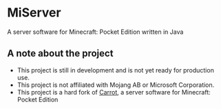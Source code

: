 # MiServer

A server software for Minecraft: Pocket Edition written in Java

## A note about the project
 - This project is still in development and is not yet ready for production use.
 - This project is not affiliated with Mojang AB or Microsoft Corporation.
 - This project is a hard fork of [Carrot](https://github.com/olovink/Carrot), a server software for Minecraft: Pocket Edition